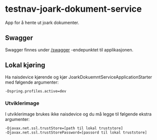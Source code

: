 # testnav-joark-dokument-service

App for å hente ut joark dokumenter.

## Swagger

Swagger finnes under [/swagger](https://testnav-joark-dokument-service.intern.dev.nav.no/swagger) -endepunktet til applikasjonen.

## Lokal kjøring

Ha naisdevice kjørende og kjør JoarkDokuemntServiceApplicationStarter med følgende argumenter:
```
-Dspring.profiles.active=dev
```

### Utviklerimage

I utviklerimage brukes ikke naisdevice og du må legge til følgende ekstra argumenter:

```
-Djavax.net.ssl.trustStore=[path til lokal truststore]
-Djavax.net.ssl.trustStorePassword=[passord til lokal truststore]
```